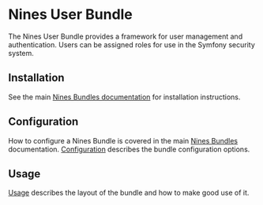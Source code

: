 Nines User Bundle
=================

The Nines User Bundle provides a framework for user management and 
authentication. Users can be assigned roles for use in the Symfony security
system.

Installation
------------
See the main [Nines Bundles documentation](../../README.md) for installation 
instructions.

Configuration
-------------

How to configure a Nines Bundle is covered in the main [Nines Bundles](../../README.md)
documentation. [Configuration](config.md) describes the bundle configuration options.

Usage
-----

[Usage](usage.md) describes the layout of the bundle and how to make good use of it.
